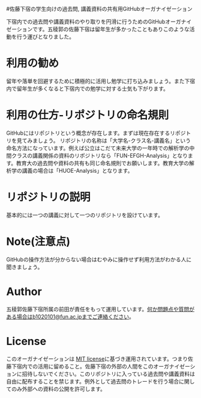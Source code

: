 
#佐藤下宿の学生向けの過去問, 講義資料の共有用GitHubオーガナイゼーション

下宿内での過去問や講義資料のやり取りを円滑に行うためのGitHubオーガナイゼーションです。五稜郭の佐藤下宿は留年生が多かったこともありこのような活動を行う運びとなりました。

# 利用の勧め

留年や落単を回避するために積極的に活用し勉学に打ち込みましょう。また下宿内で留年生が多くなると下宿内での勉学に対する士気も下がります。

# 利用の仕方-リポジトリの命名規則

GitHubにはリポジトリという概念が存在します。まずは現在存在するリポジトリを見てみましょう。
リポジトリの名称は「大学名-クラス名-講義名」という命名方法になっています。例えば公立はこだて未来大学の一年時での解析学の中間クラスの講義関係の資料のリポジトリなら「FUN-EFGH-Analysis」となります。教育大の過去問や資料の共有も同じ命名規則でお願いします。教育大学の解析学の講義の場合は「HUOE-Analysis」となります。

# リポジトリの説明
基本的には一つの講義に対して一つのリポジトリを設けています。
 
 
# Note(注意点)

 GitHubの操作方法が分からない場合はむやみに操作せず利用方法がわかる人に聞きましょう。
 
# Author
 
五稜郭佐藤下宿所属の前田が責任をもって運用しています。何か問題点や質問がある場合はb1020101@fun.ac.jpまでご連絡ください。
 
# License
このオーガナイゼーションは [MIT license](https://en.wikipedia.org/wiki/MIT_License)に基づき運用されています。つまり佐藤下宿内での活用に留めること。佐藤下宿の外部の人間をこのオーガナイゼーションに招待しないでください。このリポジトリに入っている過去問や講義資料は自由に配布することを禁じます。例外として過去問のトレードを行う場合に関してのみ外部への資料の公開を許可します。
